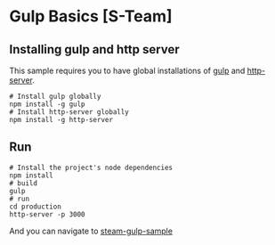 # Gulp Basics [S-Team]

## Installing gulp and http server
This sample requires you to have global installations of [gulp](http://gulpjs.com/) and [http-server](https://www.npmjs.com/package/http-server).

```
# Install gulp globally
npm install -g gulp
# Install http-server globally
npm install -g http-server
```

## Run
```
# Install the project's node dependencies
npm install
# build
gulp
# run
cd production
http-server -p 3000
```
And you can navigate to [steam-gulp-sample](http://localhost:3000/)
